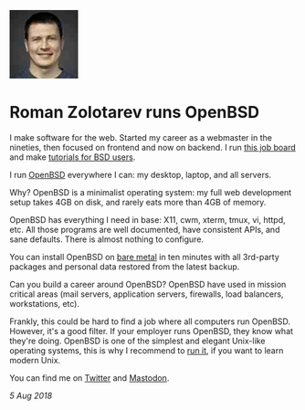 <p><a href="/" alt="avatar" title="home page"><img src="romanzolotarev.jpeg" class="w3"></a></p>

# Roman Zolotarev runs OpenBSD

I make software for the web. Started my career as a webmaster in
the nineties, then focused on frontend and now on backend. I run
[this job board](https://bsdjobs.com) and make [tutorials for BSD
users](https://www.romanzolotarev.com).

I run [OpenBSD](https://www.openbsd.org/) everywhere I can: my
desktop, laptop, and all servers.

Why? OpenBSD is a minimalist operating system: my full web development
setup takes 4GB on disk, and rarely eats more than 4GB of memory.

OpenBSD has everything I need in base: X11, cwm, xterm, tmux, vi,
httpd, etc. All those programs are well documented, have consistent
APIs, and sane defaults. There is almost nothing to configure.

You can install OpenBSD on [bare
metal](https://www.romanzolotarev.com/openbsd/hardware.html) in ten
minutes with all 3rd-party packages and personal data restored from
the latest backup.

Can you build a career around OpenBSD? OpenBSD have used in mission
critical areas (mail servers, application servers, firewalls, load
balancers, workstations, etc).

Frankly, this could be hard to find a job where all computers run
OpenBSD. However, it's a good filter. If your employer runs OpenBSD,
they know what they're doing. OpenBSD is one of the simplest and
elegant Unix-like operating systems, this is why I recommend to
[run it](https://www.romanzolotarev.com/openbsd/), if you want to
learn modern Unix.

You can find me on [Twitter](https://twitter.com/romanzolotarev)
and [Mastodon](https://bsd.network/@romanzolotarev).

_5 Aug 2018_
